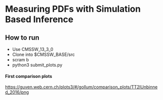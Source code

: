 # Measuring PDFs with Simulation Based Inference 


How to run
----------

- Use CMSSW_13_3_0
- Clone into $CMSSW_BASE/src
- scram b
- python3 submit_plots.py



#### First comparison plots

https://guven.web.cern.ch/plots3/#/gollum/comparison_plots/TT2lUnbinned_2016/png
